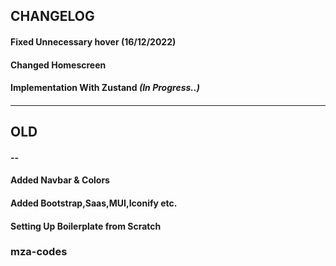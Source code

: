 ## CHANGELOG


#### Fixed Unnecessary hover (16/12/2022)
#### Changed Homescreen
#### Implementation With Zustand *(In Progress..)*
#### 
---
## OLD
#### --
#### Added Navbar & Colors
#### Added Bootstrap,Saas,MUI,Iconify etc.
#### Setting Up Boilerplate from Scratch


### mza-codes


